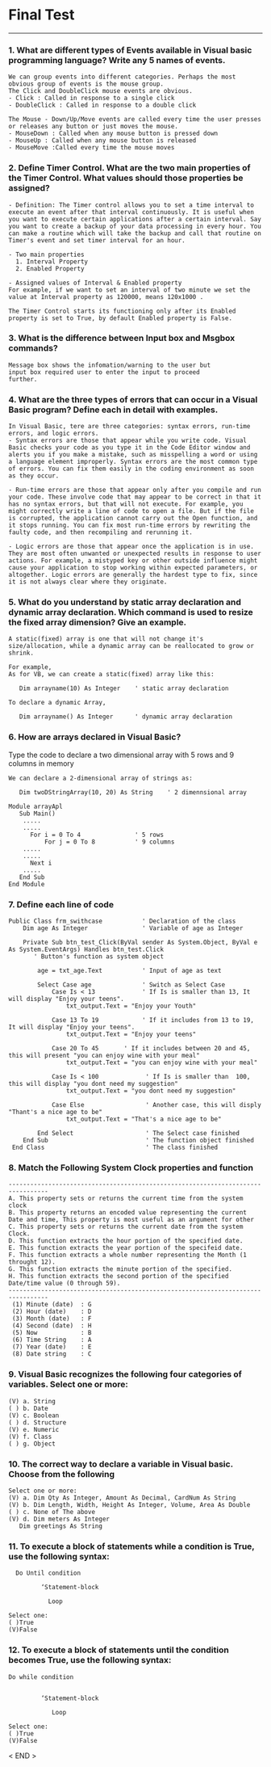 # Final Test

***

### 1. What are different types of Events available in Visual basic programming language? Write any 5 names of events.
````````````````````````````````````````````````````````````
We can group events into different categories. Perhaps the most obvious group of events is the mouse group.
The Click and DoubleClick mouse events are obvious.
- Click : Called in response to a single click
- DoubleClick : Called in response to a double click

The Mouse - Down/Up/Move events are called every time the user presses or releases any button or just moves the mouse.
- MouseDown : Called when any mouse button is pressed down
- MouseUp : Called when any mouse button is released
- MouseMove :Called every time the mouse moves
````````````````````````````````````````````````````````````

### 2. Define Timer Control. What are the two main properties of the Timer Control. What values should those properties be assigned?
````````````````````````````````````````````````````````````
- Definition: The Timer control allows you to set a time interval to execute an event after that interval continuously. It is useful when you want to execute certain applications after a certain interval. Say you want to create a backup of your data processing in every hour. You can make a routine which will take the backup and call that routine on Timer's event and set timer interval for an hour.

- Two main properties  
  1. Interval Property
  2. Enabled Property 
  
- Assigned values of Interval & Enabled property
For example, if we want to set an interval of two minute we set the value at Interval property as 120000, means 120x1000 .

The Timer Control starts its functioning only after its Enabled property is set to True, by default Enabled property is False.
````````````````````````````````````````````````````````````


### 3. What is the difference between Input box and Msgbox commands?
````````````````````````````````````````````````````````````
Message box shows the infomation/warning to the user but 
input box required user to enter the input to proceed 
further.
````````````````````````````````````````````````````````````


### 4. What are the three types of errors that can occur in a Visual Basic program? Define each in detail with examples.
````````````````````````````````````````````````````````````
In Visual Basic, tere are three categories: syntax errors, run-time errors, and logic errors.
- Syntax errors are those that appear while you write code. Visual Basic checks your code as you type it in the Code Editor window and alerts you if you make a mistake, such as misspelling a word or using a language element improperly. Syntax errors are the most common type of errors. You can fix them easily in the coding environment as soon as they occur.

- Run-time errors are those that appear only after you compile and run your code. These involve code that may appear to be correct in that it has no syntax errors, but that will not execute. For example, you might correctly write a line of code to open a file. But if the file is corrupted, the application cannot carry out the Open function, and it stops running. You can fix most run-time errors by rewriting the faulty code, and then recompiling and rerunning it.

- Logic errors are those that appear once the application is in use. They are most often unwanted or unexpected results in response to user actions. For example, a mistyped key or other outside influence might cause your application to stop working within expected parameters, or altogether. Logic errors are generally the hardest type to fix, since it is not always clear where they originate.

````````````````````````````````````````````````````````````


### 5. What do you understand by static array declaration and dynamic array declaration. Which command is used to resize the fixed array dimension? Give an example.
````````````````````````````````````````````````````````````
A static(fixed) array is one that will not change it's size/allocation, while a dynamic array can be reallocated to grow or shrink.

For example,
As for VB, we can create a static(fixed) array like this:

   Dim arrayname(10) As Integer    ' static array declaration

To declare a dynamic Array,      

   Dim arrayname() As Integer      ' dynamic array declaration

````````````````````````````````````````````````````````````



### 6. How are arrays declared in Visual Basic?
Type the code to declare a two dimensional array with 5 rows and 9 columns in memory
````````````````````````````````````````````````````````````
We can declare a 2-dimensional array of strings as:

   Dim twoDStringArray(10, 20) As String    ' 2 dimennsional array

Module arrayApl
   Sub Main()
    .....
    .....
      For i = 0 To 4               ' 5 rows
          For j = 0 To 8           ' 9 columns
    .....
    .....
      Next i
    .....
   End Sub
End Module

````````````````````````````````````````````````````````````



### 7. Define each line of code
````````````````````````````````````````````````````````````
Public Class frm_swithcase           ' Declaration of the class
    Dim age As Integer               ' Variable of age as Integer
    
    Private Sub btn_test_Click(ByVal sender As System.Object, ByVal e As System.EventArgs) Handles btn_test.Click
       ' Button's function as system object
       
        age = txt_age.Text           ' Input of age as text      
        
        Select Case age              ' Switch as Select Case
            Case Is < 13             ' If Is is smaller than 13, It will display "Enjoy your teens". 
                txt_output.Text = "Enjoy your Youth"
                
            Case 13 To 19            ' If it includes from 13 to 19, It will display "Enjoy your teens".
                txt_output.Text = "Enjoy your teens"
                
            Case 20 To 45       ' If it includes between 20 and 45, this will present "you can enjoy wine with your meal"
                txt_output.Text = "you can enjoy wine with your meal"
                
            Case Is < 100             ' If Is is smaller than  100, this will display "you dont need my suggestion"
                txt_output.Text = "you dont need my suggestion"
                
            Case Else                 ' Another case, this will disply "Thant's a nice age to be"
                txt_output.Text = "That's a nice age to be"
                
        End Select                    ' The Select case finished
    End Sub                           ' The function object finished
 End Class                            ' The class finished
````````````````````````````````````````````````````````````

### 8. Match the Following System Clock properties and function
```````````````````````````````````````````````````````````````````````````
---------------------------------------------------------------------------------
A. This property sets or returns the current time from the system clock
B. This property returns an encoded value representing the current Date and time, This property is most useful as an argument for other
C. This property sets or returns the current date from the system Clock.
D. This function extracts the hour portion of the specified date.
E. This function extracts the year portion of the specifeid date.
F. This function extracts a whole number representing the Month (1 throught 12).
G. This function extracts the minute portion of the specified.
H. This function extracts the second portion of the specified Date/time value (0 through 59).
---------------------------------------------------------------------------------
 (1) Minute (date)  : G
 (2) Hour (date)    : D
 (3) Month (date)   : F
 (4) Second (date)  : H
 (5) Now            : B
 (6) Time String    : A
 (7) Year (date)    : E
 (8) Date string    : C
```````````````````````````````````````````````````````````````````````````



### 9. Visual Basic recognizes the following four categories of variables. Select one or more:
``````````````````````````
(V) a. String
( ) b. Date
(V) c. Boolean
( ) d. Structure
(V) e. Numeric
(V) f. Class
( ) g. Object
``````````````````````````


### 10. The correct way to declare a variable in Visual basic. Choose from the following
````````````````````````````````````````````````````
Select one or more:
(V) a. Dim Qty As Integer, Amount As Decimal, CardNum As String
(V) b. Dim Length, Width, Height As Integer, Volume, Area As Double
( ) c. None of The above
(V) d. Dim meters As Integer
   Dim greetings As String
````````````````````````````````````````````````````



### 11. To execute a block of statements while a condition is True, use the following syntax:
 
`````````````````````````````````````````````````
  Do Until condition

         ‘Statement-block

           Loop
`````````````````````````````````````````````````
       
```````````````````
Select one:
( )True
(V)False
```````````````````


### 12. To execute a block of statements until the condition becomes True, use the following syntax:

`````````````````````````````````````````````````
Do while condition


         ‘Statement-block

            Loop

`````````````````````````````````````````````````      

``````````````````
Select one:
( )True
(V)False 
``````````````````


< END >

